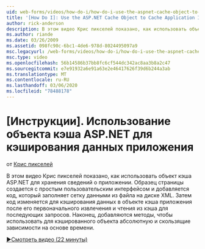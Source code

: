 ```yaml
---
uid: web-forms/videos/how-do-i/how-do-i-use-the-aspnet-cache-object-to-cache-application-information
title: '[How Do I]: Use the ASP.NET Cache Object to Cache Application Information | Microsoft Docs'
author: rick-anderson
description: В этом видео Крис пикселей показано, как использовать объект кэша ASP.NET для хранения сведений о приложении. Образец страницы создается с простым пользовательским интерфейсом...
ms.author: riande
ms.date: 03/26/2009
ms.assetid: 098fc90c-6bc1-4de6-978d-8024495097a9
msc.legacyurl: /web-forms/videos/how-do-i/how-do-i-use-the-aspnet-cache-object-to-cache-application-information
msc.type: video
ms.openlocfilehash: 56b14586b37bb8fc6cf544dc342ac8aa3b8a2c47
ms.sourcegitcommit: e7e91932a6e91a63e2e46417626f39d6b244a3ab
ms.translationtype: MT
ms.contentlocale: ru-RU
ms.lasthandoff: 03/06/2020
ms.locfileid: "78488178"
---
```

# <a name="how-do-i-use-the-aspnet-cache-object-to-cache-application-information"></a>[Инструкции]. Использование объекта кэша ASP.NET для кэширования данных приложения

от [Крис пикселей](https://twitter.com/chrispels)

В этом видео Крис пикселей показано, как использовать объект кэша ASP.NET для хранения сведений о приложении. Образец страницы создается с простым пользовательским интерфейсом и добавляется код, который заполняет сетку данными из файла на диске XML. Затем код изменяется для кэширования данных в объекте кэша приложения после его первоначального извлечения и чтения из кэша для последующих запросов. Наконец, добавляются методы, чтобы использовать для кэшированного объекта абсолютную и скользящие зависимости на основе времени.

[&#9654;Смотреть видео (22 минуты)](https://channel9.msdn.com/Blogs/ASP-NET-Site-Videos/how-do-i-use-the-aspnet-cache-object-to-cache-application-information)
